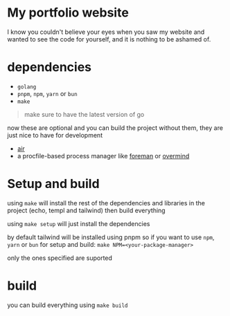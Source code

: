 # My portfolio website
I know you couldn't believe your eyes when you saw my website and wanted to see the
code for yourself, and it is nothing to be ashamed of.

# dependencies
- `golang`
- `pnpm`, `npm`, `yarn` or `bun`
- `make`

> make sure to have the latest version of go

now these are optional and you can build the project without them, they are just nice
to have for development
- [air](https://github.com/air-verse/air) 
- a procfile-based process manager like [foreman](https://github.com/ddollar/foreman)
or [overmind](https://github.com/DarthSim/overmind) 

# Setup and build
using `make` will install the rest of the dependencies and libraries in the
project (echo, templ and tailwind) then build everything

using `make setup` will just install the dependencies

by default tailwind will be installed using pnpm so
if you want to use `npm`, `yarn` or `bun` for setup and build:
`make NPM=<your-package-manager>`

only the ones specified are suported

# build
you can build everything using `make build`


